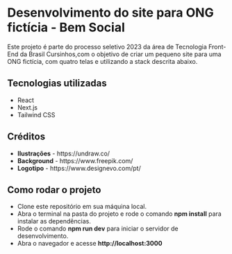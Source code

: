 <h1>Desenvolvimento do site para ONG fictícia - Bem Social</h1>

<p>Este projeto é parte do processo seletivo 2023 da área de Tecnologia Front-End da Brasil Cursinhos,com  o objetivo de criar um pequeno site para uma ONG fictícia, com quatro telas e utilizando a stack descrita abaixo.<p/>

<h2>Tecnologias utilizadas</h2>
<ul>
  <li>React</li>
  <li>Next.js</li>
  <li>Tailwind CSS</li>
</ul>

<h2>Créditos</h2>
<ul>
  <li><strong>Ilustrações</strong> - https://undraw.co/</li>
  <li><strong>Background</strong> - https://www.freepik.com/</li>
  <li><strong>Logotipo</strong> - https://www.designevo.com/pt/</li>
</ul>

<h2>Como rodar o projeto</h2>
<ul>
  <li>Clone este repositório em sua máquina local.</li>
  <li>Abra o terminal na pasta do projeto e rode o comando <strong>npm install</strong> para instalar as dependências.</li>
  <li>Rode o comando <strong>npm run dev</strong> para iniciar o servidor de desenvolvimento.</li>
  <li>Abra o navegador e acesse <strong>http://localhost:3000</strong></li>
</ul>
